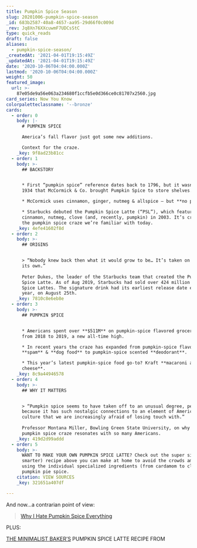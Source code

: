 ```yaml
---
title: Pumpkin Spice Season
slug: 20201006-pumpkin-spice-season
_id: 683b2587-40a8-4657-aa95-29d66f0c009d
_rev: Jq8Xn76XXcuwmF7UDCsStC
type: quick_reads
draft: false
aliases:
  - pumpkin-spice-season/
_createdAt: '2021-04-01T19:15:49Z'
_updatedAt: '2021-04-01T19:15:49Z'
date: '2020-10-06T04:04:00.000Z'
lastmod: '2020-10-06T04:04:00.000Z'
weight: 50
featured_image:
  url: >-
    87e05de9a56e063a234680f1ccfb5e0d366ce0c81707x2560.jpg
card_series: Now You Know
colorpaletteclassname: '--bronze'
cards:
  - order: 0
    body: |-
      # PUMPKIN SPICE

      America’s fall flavor just got some new additions.

      Context for the craze.
    _key: 9f8ad23b81cc
  - order: 1
    body: >-
      ## BACKSTORY


      * First “pumpkin spice” reference dates back to 1796, but it wasn’t until
      1934 that McCormick & Co. brought Pumpkin Spice to store shelves.

      * McCormick uses cinnamon, ginger, nutmeg & allspice – but **no pumpkin**.

      * Starbucks debuted the Pumpkin Spice Latte (“PSL”), which features
      cinnamon, nutmeg, clove (and, recently, pumpkin) in 2003. It’s credited w/
      the pumpkin spice craze we’re familiar with today.
    _key: 4efe41602f8d
  - order: 2
    body: >-
      ## ORIGINS


      > “Nobody knew back then what it would grow to be… It’s taken on a life of
      its own.”  
        
      Peter Dukes, the leader of the Starbucks team that created the Pumpkin
      Spice Latte. As of Aug 2019, Starbucks had sold over 424 million Pumpkin
      Spice Lattes. The signature drink had its earliest release date ever this
      year, on August 25th.
    _key: 7810c8e6eb8e
  - order: 3
    body: >-
      ## PUMPKIN $PICE


      * Americans spent over **$511M** on pumpkin-spice flavored grocery items
      from 2018 to 2019, a new all-time high.

      * In recent years the craze has expanded from pumpkin-spice flavored
      **spam** & **dog food** to pumpkin-spice scented **deodorant**.

      * This year’s latest pumpkin-spice food go-to? Kraft **macaroni and
      cheese**.
    _key: 8c9a44946578
  - order: 4
    body: >-
      ## WHY IT MATTERS


      > “Pumpkin spice seems to have taken off to an unusual degree, perhaps
      because it has such nostalgic connections to an element of American
      culture that we are increasingly afraid of losing touch with.”  
        
      Professor Montana Miller, Bowling Green State University, on why the
      pumpkin spice craze resonates with so many Americans.
    _key: 419d2d99addd
  - order: 5
    body: >-
      WANT TO MAKE YOUR OWN PUMPKIN SPICE LATTE? Check out the super simple (and
      smarter) recipe above you can make at home to avoid the crowds amid COVID,
      using the individual specialized ingredients (from cardamom to clove) or
      pumpkin pie spice.
    citation: VIEW SOURCES
    _key: 321651a407df

---
```

And now…a contrarian point of view:

> [Why I Hate Pumpkin Spice Everything](https://news.ucdenver.edu/why-i-hate-pumpkin-everything/)





PLUS:

[THE MINIMALIST BAKER’S](https://minimalistbaker.com/easy-pumpkin-spice-latte/) PUMPKIN SPICE LATTE RECIPE FROM